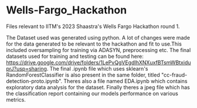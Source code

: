 # Wells-Fargo_Hackathon
Files relevant to IITM's 2023 Shaastra's Wells Fargo Hackathon round 1.

The Dataset used was generated using python. A lot of changes were made for the data generated to be 
relevant to the hackathon and fit to use.This included oversampling for training via ADASYN, preprocessing etc.
The final datasets used for training and testing can be found here: https://drive.google.com/drive/folders/1LePvQgVEgdIhXNXuxfBTsmWBtxiduprJ?usp=sharing.
The final .ipynb file which uses  sklearn's RandomForestClassifier is also present in the same folder, titled "cc-fraud-detection-proto.ipynb".
Theres also a file named EDA.ipynb which contains exploratory data analysis for the dataset.
Finally theres a jpeg file which has the classification report containing our models performance on various metrics.
